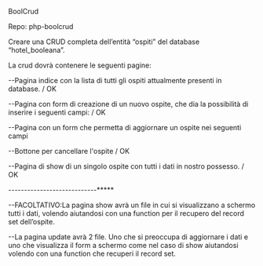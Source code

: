 BoolCrud

Repo: php-boolcrud

Creare una CRUD completa dell’entità “ospiti” del database “hotel_booleana”.

La crud dovrà contenere le seguenti pagine:

--Pagina indice con la lista di tutti gli ospiti attualmente presenti in database. / OK

--Pagina con form di creazione di un nuovo ospite, che dia la possibilità di inserire i seguenti campi: / OK

--Pagina con un form che permetta di aggiornare un ospite nei seguenti campi

--Bottone per cancellare l'ospite / OK

--Pagina di show di un singolo ospite con tutti i dati in nostro possesso. / OK


----------------------------*****

--FACOLTATIVO:La pagina show avrà un file in cui si visualizzano a schermo tutti i dati, volendo aiutandosi con una function per il recupero del record set dell’ospite.

--La pagina update avrà 2 file. Uno che si preoccupa di aggiornare i dati e uno che visualizza il form a schermo come nel caso di show aiutandosi volendo con una function che recuperi il record set.

